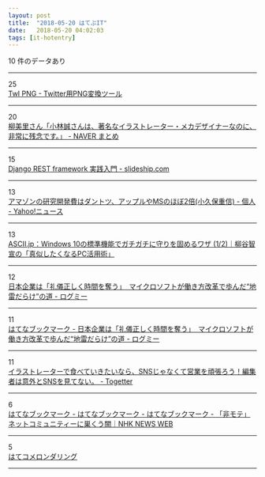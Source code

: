 ```yaml
---
layout: post
title:  "2018-05-20 はてぶIT"
date:   2018-05-20 04:02:03
tags: [it-hotentry]
---
```

10 件のデータあり

<hr><div class="row">
<div class="col-1"><span class="badge badge-pill badge-success h2">25</span></div>
<div class="col-11"><a href='https://totoraj930.github.io/twi-png/' target='_blank'>TwI PNG - Twitter用PNG変換ツール</a></div>
</div>
<hr>
<div class="row">
<div class="col-1"><span class="badge badge-pill badge-success h2">20</span></div>
<div class="col-11"><a href='https://matome.naver.jp/odai/2152669546231079601' target='_blank'>柳美里さん「小林誠さんは、著名なイラストレーター・メカデザイナーなのに、非常に残念です。」 - NAVER まとめ</a></div>
</div>
<hr>
<div class="row">
<div class="col-1"><span class="badge badge-pill badge-success h2">15</span></div>
<div class="col-11"><a href='https://slideship.com/users/@massa142/presentations/2018/05/RjVo67zy1JyQiYqe3GgpLB/' target='_blank'>Django REST framework 実践入門 - slideship.com</a></div>
</div>
<hr>
<div class="row">
<div class="col-1"><span class="badge badge-pill badge-success h2">13</span></div>
<div class="col-11"><a href='https://news.yahoo.co.jp/byline/kokuboshigenobu/20180519-00085416/' target='_blank'>アマゾンの研究開発費はダントツ、アップルやMSのほぼ2倍(小久保重信) - 個人 - Yahoo!ニュース</a></div>
</div>
<hr>
<div class="row">
<div class="col-1"><span class="badge badge-pill badge-success h2">13</span></div>
<div class="col-11"><a href='http://ascii.jp/elem/000/001/678/1678070/' target='_blank'>ASCII.jp：Windows 10の標準機能でガチガチに守りを固めるワザ (1/2)｜柳谷智宣の「真似したくなるPC活用術」</a></div>
</div>
<hr>
<div class="row">
<div class="col-1"><span class="badge badge-pill badge-success h2">12</span></div>
<div class="col-11"><a href='http://logmi.jp/243422' target='_blank'>日本企業は「礼儀正しく時間を奪う」　マイクロソフトが働き方改革で歩んだ“地雷だらけ”の道 - ログミー</a></div>
</div>
<hr>
<div class="row">
<div class="col-1"><span class="badge badge-pill badge-success h2">11</span></div>
<div class="col-11"><a href='http://b.hatena.ne.jp/entry/s/logmi.jp/243422' target='_blank'>はてなブックマーク - 日本企業は「礼儀正しく時間を奪う」　マイクロソフトが働き方改革で歩んだ“地雷だらけ”の道 - ログミー</a></div>
</div>
<hr>
<div class="row">
<div class="col-1"><span class="badge badge-pill badge-success h2">11</span></div>
<div class="col-11"><a href='https://togetter.com/li/1228865' target='_blank'>イラストレーターで食べていきたいなら、SNSじゃなくて営業を頑張ろう！編集者は意外とSNSを見てない。 - Togetter</a></div>
</div>
<hr>
<div class="row">
<div class="col-1"><span class="badge badge-pill badge-success h2">6</span></div>
<div class="col-11"><a href='http://b.hatena.ne.jp/entry/b.hatena.ne.jp/entry/b.hatena.ne.jp/entry/s/www3.nhk.or.jp/news/web_tokushu/2018_0518.html' target='_blank'>はてなブックマーク - はてなブックマーク - はてなブックマーク - 「非モテ」ネットコミュニティーに巣くう闇｜NHK NEWS WEB</a></div>
</div>
<hr>
<div class="row">
<div class="col-1"><span class="badge badge-pill badge-success h2">5</span></div>
<div class="col-11"><a href='https://anond.hatelabo.jp/20180520005350' target='_blank'>はてコメロンダリング</a></div>
</div>
<hr>
